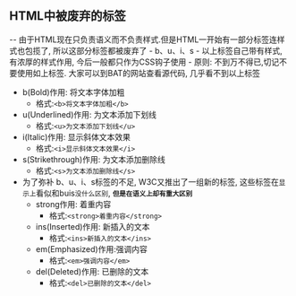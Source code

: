 ## HTML中被废弃的标签

-- 由于HTML现在只负责语义而不负责样式.但是HTML一开始有一部分标签连样式也包揽了, 所以这部分标签都被废弃了
 \- b、u、i、s
 \- 以上标签自己带有样式, 有浓厚的样式作用, 今后一般都只作为CSS钩子使用
 \- 原则: 不到万不得已,切记不要使用如上标签. 大家可以到BAT的网站查看源代码, 几乎看不到以上标签

- b(Bold)作用: 将文本字体加粗
  - 格式:`<b>将文本字体加粗</b>`
- u(Underlined)作用: 为文本添加下划线
  - 格式:`<u>为文本添加下划线</u>`
- i(Italic)作用: 显示斜体文本效果
  - 格式:`<i>显示斜体文本效果</i>`
- s(Strikethrough)作用: 为文本添加删除线
  - 格式:`<s>为文本添加删除线</s>`
- 为了弥补 b、u、i、s标签的不足, W3C又推出了一组新的标签, 这些标签在`显示上`看似和buis`没什么区别`, **`但是在语义上却有重大区别`**
  - strong作用: 着重内容
    - 格式:`<strong>着重内容</strong>`
  - ins(Inserted)作用: 新插入的文本
    - 格式:`<ins>新插入的文本</ins>`
  - em(Emphasized)作用:强调内容
    - 格式:`<em>强调内容</em>`
  - del(Deleted)作用: 已删除的文本
    - 格式:`<del>已删除的文本</del>`

